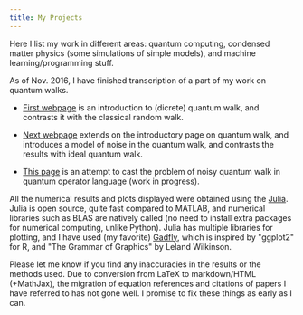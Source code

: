 ```yaml
---
title: My Projects
---
```


Here I list my work in different areas: quantum computing, condensed matter physics (some simulations of simple models), and machine learning/programming stuff.

As of Nov. 2016, I have finished transcription of a part of my work on quantum walks.

- [First webpage](/work/quantumwalk_intro.html) is an introduction to (dicrete) quantum walk, and contrasts it with the classical random walk.

- [Next webpage](/work/quantumwalk_noisy.html) extends on the introductory page on quantum walk, and introduces a model of noise in the quantum walk, and contrasts the results with ideal quantum walk.

- [This page](/work/kraus1.html) is an attempt to cast the problem of noisy quantum walk in quantum operator language (work in progress).  

All the numerical results and plots displayed were obtained using the [Julia](https://julialang.org). Julia is open source, quite fast compared to MATLAB, and numerical libraries such as BLAS are natively called (no need to install extra packages for numerical computing, unlike Python). Julia has multiple libraries for plotting, and I have used (my favorite) [Gadfly](http://gadflyjl.org/), which is inspired by "ggplot2" for R, and "The Grammar of Graphics" by Leland Wilkinson.

Please let me know if you find any inaccuracies in the results or the methods used. Due to conversion from LaTeX to markdown/HTML (+MathJax), the migration of equation references and citations of papers I have referred to has not gone well. I promise to fix these things as early as I can.


